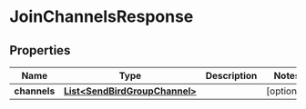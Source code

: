 

# JoinChannelsResponse


## Properties

| Name | Type | Description | Notes |
|------------ | ------------- | ------------- | -------------|
|**channels** | [**List&lt;SendBirdGroupChannel&gt;**](SendBirdGroupChannel.md) |  |  [optional] |



